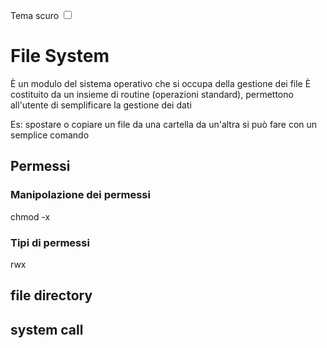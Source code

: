 <link rel="stylesheet" href="../style.css">

<label style="" for="tema-scuro">Tema scuro
    <input type="checkbox" id="tema-scuro"></input>
</label>

# File System

È un modulo del sistema operativo che si occupa della gestione dei file
È costituito da un insieme di routine (operazioni standard), permettono all'utente di semplificare la gestione dei dati

Es: spostare o copiare un file da una cartella da un'altra si può fare con un semplice comando

## Permessi

### Manipolazione dei permessi

chmod -x

### Tipi di permessi

rwx

## file directory

## system call
